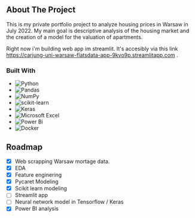 <div id="top"></div>
<!--
*** Thanks for checking out the Best-README-Template. If you have a suggestion
*** that would make this better, please fork the repo and create a pull request
*** or simply open an issue with the tag "enhancement".
*** Don't forget to give the project a star!
*** Thanks again! Now go create something AMAZING! :D
-->



<!-- PROJECT SHIELDS -->
<!--
*** I'm using markdown "reference style" links for readability.
*** Reference links are enclosed in brackets [ ] instead of parentheses ( ).
*** See the bottom of this document for the declaration of the reference variables
*** for contributors-url, forks-url, etc. This is an optional, concise syntax you may use.
*** https://www.markdownguide.org/basic-syntax/#reference-style-links
-->

<!-- ABOUT THE PROJECT -->
## About The Project
This is my private portfolio project to analyze housing prices in Warsaw in July 2022. My main goal is descriptive analysis of the housing market and the creation of a model for the valuation of apartments.

Right now i'm building web app im streamlit. It's accesibly via this link https://carjung-uni-warsaw-flatsdata-app-9kvo9p.streamlitapp.com .

### Built With

* ![Python](https://img.shields.io/badge/python-3670A0?style=for-the-badge&logo=python&logoColor=ffdd54)
* ![Pandas](https://img.shields.io/badge/pandas-%23150458.svg?style=for-the-badge&logo=pandas&logoColor=white)
* ![NumPy](https://img.shields.io/badge/numpy-%23013243.svg?style=for-the-badge&logo=numpy&logoColor=white)
* ![scikit-learn](https://img.shields.io/badge/scikit--learn-%23F7931E.svg?style=for-the-badge&logo=scikit-learn&logoColor=white)
* ![Keras](https://img.shields.io/badge/Keras-%23D00000.svg?style=for-the-badge&logo=Keras&logoColor=white)
* ![Microsoft Excel](https://img.shields.io/badge/Microsoft_Excel-217346?style=for-the-badge&logo=microsoft-excel&logoColor=white)
* ![Power Bi](https://img.shields.io/badge/power_bi-F2C811?style=for-the-badge&logo=powerbi&logoColor=black)
* ![Docker](https://img.shields.io/badge/docker-%230db7ed.svg?style=for-the-badge&logo=docker&logoColor=white)



<!-- ROADMAP -->
## Roadmap

- [x] Web scrapping Warsaw mortage data. 
- [x] EDA
- [x] Feature enginering
- [x] Pycaret Modeling
- [x] Scikit learn modeling
- [ ] Streamlit app
- [ ] Neural network model in Tensorflow / Keras
- [x] Power BI analysis
